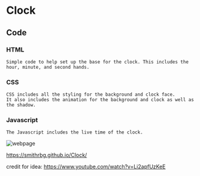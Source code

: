 # Clock

## Code

### HTML
```
Simple code to help set up the base for the clock. This includes the hour, minute, and second hands.
```
### CSS
```
CSS includes all the styling for the background and clock face. 
It also includes the animation for the background and clock as well as the shadow.
```
### Javascript
```
The Javascript includes the live time of the clock.
```

![webpage](https://user-images.githubusercontent.com/81999910/122971594-3506f600-d35d-11eb-88b3-598deca366a5.png)

https://smithrbg.github.io/Clock/

credit for idea: https://www.youtube.com/watch?v=Li2apfUzKeE
